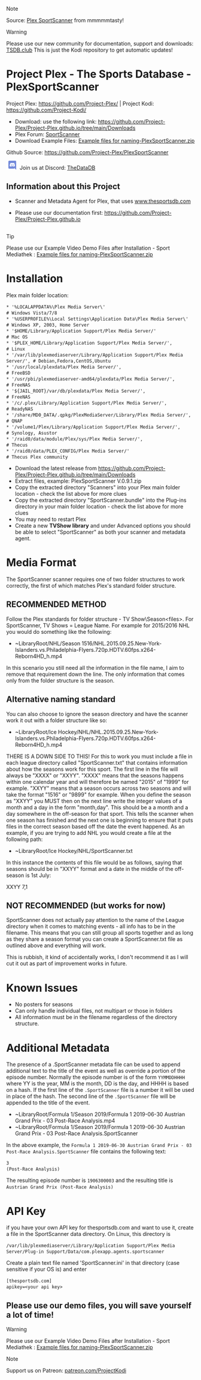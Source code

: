 

> [!NOTE]
> Source: <a href="https://github.com/mmmmmtasty/SportScanner">Plex SportScanner</a> from mmmmmtasty!

> [!WARNING]
> Please use our new community for documentation, support and downloads: <a href="https://tsdb.club/">[TSDB.club](https://tsdb.club/)</a>
> This is just the Kodi repository to get automatic updates!

# Project Plex - The Sports Database - PlexSportScanner 

Project Plex: <a href="https://github.com/Project-Plex/">https://github.com/Project-Plex/</a> | Project Kodi: <a href="https://github.com/Project-Kodi/">https://github.com/Project-Kodi/</a>

<p align="left">
    
<ul>
    <li>Download: use the following link: <a href="https://github.com/Project-Plex/Project-Plex.github.io/tree/main/Downloads">https://github.com/Project-Plex/Project-Plex.github.io/tree/main/Downloads</a></li>
    <li>Plex Forum: <a href="https://forums.plex.tv/t/sports-integration-mod-agent-for-thesportsdb-com/739554/1">SportScanner</a></li>
    <li>Download Example Files: <a href="https://github.com/Project-Plex/Project-Plex.github.io/tree/main/Downloads">Example files for naming-PlexSportScanner.zip</a></li>
  </ul>
  </p>

Github Source: <a href="https://github.com/Project-Plex/PlexSportScanner">https://github.com/Project-Plex/PlexSportScanner</a>
 

<a href="https://discord.com/channels/481047912286257152/481047912286257155"><img src="https://raw.githubusercontent.com/Project-Plex/PlexSportScanner/master/Information/images/discord-logo.png" alt="Join the chat at Discord" height="24"></a> Join us at Discord: <a href="https://discord.com/channels/481047912286257152/481047912286257155">TheDataDB</a>


## Information about this Project

 - Scanner and Metadata Agent for Plex, that uses www.thesportsdb.com

 - Please use our documentation first: <a href="https://github.com/Project-Plex/Project-Plex.github.io">https://github.com/Project-Plex/Project-Plex.github.io</a>

## 

> [!TIP]
> Please use our Example Video Demo Files after Installation - Sport Mediathek : <a href="https://github.com/Project-Plex/Project-Plex.github.io/tree/main/Downloads">Example files for naming-PlexSportScanner.zip</a>



# Installation

Plex main folder location:

    * '%LOCALAPPDATA%\Plex Media Server\'                                        # Windows Vista/7/8
    * '%USERPROFILE%\Local Settings\Application Data\Plex Media Server\'         # Windows XP, 2003, Home Server
    * '$HOME/Library/Application Support/Plex Media Server/'                     # Mac OS
    * '$PLEX_HOME/Library/Application Support/Plex Media Server/',               # Linux
    * '/var/lib/plexmediaserver/Library/Application Support/Plex Media Server/', # Debian,Fedora,CentOS,Ubuntu
    * '/usr/local/plexdata/Plex Media Server/',                                  # FreeBSD
    * '/usr/pbi/plexmediaserver-amd64/plexdata/Plex Media Server/',              # FreeNAS
    * '${JAIL_ROOT}/var/db/plexdata/Plex Media Server/',                         # FreeNAS
    * '/c/.plex/Library/Application Support/Plex Media Server/',                 # ReadyNAS
    * '/share/MD0_DATA/.qpkg/PlexMediaServer/Library/Plex Media Server/',        # QNAP
    * '/volume1/Plex/Library/Application Support/Plex Media Server/',            # Synology, Asustor
    * '/raid0/data/module/Plex/sys/Plex Media Server/',                          # Thecus
    * '/raid0/data/PLEX_CONFIG/Plex Media Server/'                               # Thecus Plex community

 - Download the latest release from https://github.com/Project-Plex/Project-Plex.github.io/tree/main/Downloads
 - Extract files, example: PlexSportScanner V.0.9.1.zip
 - Copy the extracted directory "Scanners" into your Plex main folder location - check the list above for more clues
 - Copy the extracted directory "SportScanner.bundle" into the Plug-ins directory in your main folder location - check the list above for more clues
 - You may need to restart Plex
 - Create a new **TVShow library** and under Advanced options you should be able to select "SportScanner" as both your scanner and metadata agent.

# Media Format

The SportScanner scanner requires one of two folder structures to work correctly, the first of which matches Plex's standard folder structure.

## RECOMMENDED METHOD

Follow the Plex standards for folder structure - TV Show\Season\<files>. For SportScanner, TV Shows = League Name. For example for 2015/2016 NHL you would do something like the following:

 - ~LibraryRoot/NHL/Season 1516/NHL.2015.09.25.New-York-Islanders.vs.Philadelphia-Flyers.720p.HDTV.60fps.x264-Reborn4HD_h.mp4

In this scenario you still need all the information in the file name, I aim to remove that requirement down the line. The only information that comes only from the folder structure is the season. 

## Alternative naming standard

You can also choose to ignore the season directory and have the scanner work it out with a folder structure like so:

 - ~LibraryRoot/Ice Hockey/NHL/NHL.2015.09.25.New-York-Islanders.vs.Philadelphia-Flyers.720p.HDTV.60fps.x264-Reborn4HD_h.mp4

 THERE IS A DOWN SIDE TO THIS! For this to work you must include a file in each league directory called "SportScanner.txt" that contains information about how the seasons work for this sport. The first line in the file will always be "XXXX" or "XXYY". "XXXX" means that the seasons happens within one calendar year and will therefore be named "2015" of "1999" for example. "XXYY" means that a season occurs across two seasons and will take the format "1516" or "9899" for example. When you define the season as "XXYY" you MUST then on the next line write the integer values of a month and a day in the form "month,day". This should be a a month and a day somewhere in the off-season for that sport. This tells the scanner when one season has finished and the next one is beginning to ensure that it puts files in the correct season based off the date the event happened. As an example, if you are trying to add NHL you would create a file at the following path:

  - ~LibraryRoot/Ice Hockey/NHL/SportScanner.txt

In this instance the contents of this file would be as follows, saying that seasons should be in "XXYY" format and a date in the middle of the off-season is 1st July:

XXYY
7,1

## NOT RECOMMENDED (but works for now)

SportScanner does not actually pay attention to the name of the League directory when it comes to matching events - all info has to be in the filename. This means that you can still group all sports together and as long as they share a season format you can create a SportScanner.txt file as outlined above and everything will work.

This is rubbish, it kind of accidentally works, I don't recommend it as I will cut it out as part of improvement works in future.

# Known Issues
 - No posters for seasons
 - Can only handle individual files, not multipart or those in folders
 - All information must be in the filename regardless of the directory structure.

# Additional Metadata

The presence of a .SportScanner metadata file can be used to append additional text to the title of the event as well as override a portion of the episode number.
Normally the episode number is of the form `YYMMDDHHHH` where YY is the year, MM is the month, DD is the day, and HHHH is based on a hash.  If the first line of the `.SportScanner` file is a number it will be used in place of the hash.
The second line of the `.SportScanner` file will be appended to the title of the event.

 - ~LibraryRoot/Formula 1/Season 2019/Formula 1 2019-06-30 Austrian Grand Prix - 03 Post-Race Analysis.mp4
 - ~LibraryRoot/Formula 1/Season 2019/Formula 1 2019-06-30 Austrian Grand Prix - 03 Post-Race Analysis.SportScanner

In the above example, the `Formula 1 2019-06-30 Austrian Grand Prix - 03 Post-Race Analysis.SportScanner` file contains the following text:

```
3
(Post-Race Analysis)
```

The resulting episode number is `1906300003` and the resulting title is `Austrian Grand Prix (Post-Race Analysis)`

# API Key

if you have your own API key for thesportsdb.com and want to use it, create a file in the SportScanner data directory.  On Linux, this directory is
```
/var/lib/plexmediaserver/Library/Application Support/Plex Media Server/Plug-in Support/Data/com.plexapp.agents.sportscanner
```
Create a plain text file named 'SportScanner.ini' in that directory (case sensitive if your OS is) and enter
```
[thesportsdb.com]
apikey=<your api key>
```

## Please use our demo files, you will save yourself a lot of time!

> [!WARNING]
> Please use our Example Video Demo Files after Installation - Sport Mediathek : <a href="https://github.com/Project-Plex/Project-Plex.github.io/tree/main/Downloads">Example files for naming-PlexSportScanner.zip</a>

> [!NOTE]
> Support us on Patreon: <a href="https://patreon.com/ProjectKodi">patreon.com/ProjectKodi</a>
